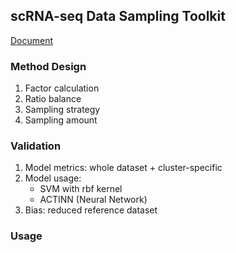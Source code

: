 ## scRNA-seq Data Sampling Toolkit

[Document](https://scdesign.readthedocs.io/en/latest/index.html)

### Method Design
1. Factor calculation
2. Ratio balance
3. Sampling strategy
4. Sampling amount

### Validation 
1. Model metrics: whole dataset + cluster-specific
2. Model usage:
   - SVM with rbf kernel
   - ACTINN (Neural Network)
3. Bias: reduced reference dataset

### Usage
